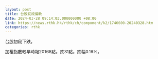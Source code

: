 ```yaml
---
layout: post
title: 台股初段偏軟
date: 2024-03-28 09:14:03.000000000 +08:00
link: https://news.rthk.hk/rthk/ch/component/k2/1746600-20240328.htm
categories: rthk
---
```


台股初段下跌。

加權指數較早時報20168點，跌31點，跌幅0.16%。
